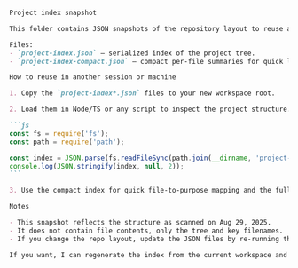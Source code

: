 ````markdown
Project index snapshot

This folder contains JSON snapshots of the repository layout to reuse across sessions.

Files:
- `project-index.json` — serialized index of the project tree.
- `project-index-compact.json` — compact per-file summaries for quick lookup.

How to reuse in another session or machine

1. Copy the `project-index*.json` files to your new workspace root.

2. Load them in Node/TS or any script to inspect the project structure. Example Node snippet:

```js
const fs = require('fs');
const path = require('path');

const index = JSON.parse(fs.readFileSync(path.join(__dirname, 'project-index.json'), 'utf8'));
console.log(JSON.stringify(index, null, 2));
```

3. Use the compact index for quick file-to-purpose mapping and the full index for a structural snapshot.

Notes

- This snapshot reflects the structure as scanned on Aug 29, 2025.
- It does not contain file contents, only the tree and key filenames.
- If you change the repo layout, update the JSON files by re-running the index generation or editing by hand.

If you want, I can regenerate the index from the current workspace and include exact file lists per-folder (this requires running a local script).
````
